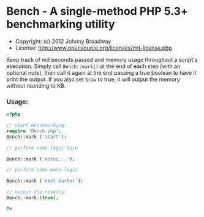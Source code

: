 # Bench - A single-method PHP 5.3+ benchmarking utility

* Copyright: (c) 2012 Johnny Broadway
* License: http://www.opensource.org/licenses/mit-license.php

Keep track of milliseconds passed and memory usage throughout
a script's execution. Simply call `Bench::mark()` at the end
of each step (with an optional note), then call it again at
the end passing a true boolean to have it print the output.
If you also set `$raw` to true, it will output the memory
without rounding to KB.
    
### Usage:

```php
<?php

// start benchmarking:
require 'Bench.php';
Bench::mark ('start');

// perform some logic here

Bench::mark ('notes...');

// perform some more logic

Bench::mark ('next marker');

// output the results:
Bench::mark (true);

?>
```
